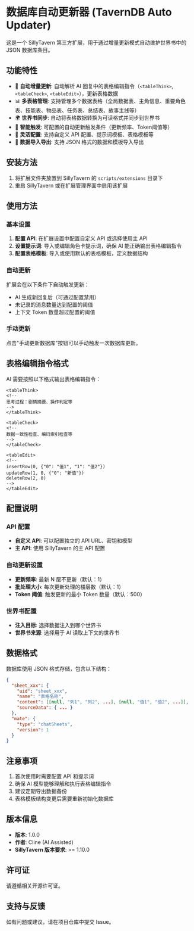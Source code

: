 # 数据库自动更新器 (TavernDB Auto Updater)

这是一个 SillyTavern 第三方扩展，用于通过增量更新模式自动维护世界书中的 JSON 数据库条目。

## 功能特性

- 🔄 **自动增量更新**: 自动解析 AI 回复中的表格编辑指令（`<tableThink>`, `<tableCheck>`, `<tableEdit>`），更新表格数据
- 📊 **多表格管理**: 支持管理多个数据表格（全局数据表、主角信息、重要角色表、技能表、物品表、任务表、总结表、故事主线等）
- 🌍 **世界书同步**: 自动将表格数据转换为可读格式并同步到世界书
- 🎯 **智能触发**: 可配置的自动更新触发条件（更新频率、Token阈值等）
- 🔧 **灵活配置**: 支持自定义 API 配置、提示词模板、表格模板等
- 💾 **数据导入导出**: 支持 JSON 格式的数据和模板导入导出

## 安装方法

1. 将扩展文件夹放置到 SillyTavern 的 `scripts/extensions` 目录下
2. 重启 SillyTavern 或在扩展管理界面中启用该扩展

## 使用方法

### 基本设置

1. **配置 API**: 在扩展设置中配置自定义 API 或选择使用主 API
2. **设置提示词**: 导入或编辑角色卡提示词，确保 AI 能正确输出表格编辑指令
3. **配置表格模板**: 导入或使用默认的表格模板，定义数据结构

### 自动更新

扩展会在以下条件下自动触发更新：

- AI 生成新回复后（可通过配置禁用）
- 未记录的消息数量达到配置的阈值
- 上下文 Token 数量超过配置的阈值

### 手动更新

点击"手动更新数据库"按钮可以手动触发一次数据库更新。

## 表格编辑指令格式

AI 需要按照以下格式输出表格编辑指令：

```
<tableThink>
<!--
思考过程：剧情摘要、操作判定等
-->
</tableThink>

<tableCheck>
<!--
数据一致性检查、编码索引检查等
-->
</tableCheck>

<tableEdit>
<!--
insertRow(0, {"0": "值1", "1": "值2"})
updateRow(1, 0, {"0": "新值"})
deleteRow(2, 0)
-->
</tableEdit>
```

## 配置说明

### API 配置
- **自定义 API**: 可以配置独立的 API URL、密钥和模型
- **主 API**: 使用 SillyTavern 的主 API 配置

### 自动更新设置
- **更新频率**: 最新 N 层不更新（默认：1）
- **批处理大小**: 每次更新处理的楼层数（默认：1）
- **Token 阈值**: 触发更新的最小 Token 数量（默认：500）

### 世界书配置
- **注入目标**: 选择数据注入到哪个世界书
- **世界书来源**: 选择用于 AI 读取上下文的世界书

## 数据格式

数据库使用 JSON 格式存储，包含以下结构：

```json
{
  "sheet_xxx": {
    "uid": "sheet_xxx",
    "name": "表格名称",
    "content": [[null, "列1", "列2", ...], [null, "值1", "值2", ...]],
    "sourceData": { ... }
  },
  "mate": {
    "type": "chatSheets",
    "version": 1
  }
}
```

## 注意事项

1. 首次使用时需要配置 API 和提示词
2. 确保 AI 模型能够理解和执行表格编辑指令
3. 建议定期导出数据备份
4. 表格模板结构变更后需要重新初始化数据库

## 版本信息

- **版本**: 1.0.0
- **作者**: Cline (AI Assisted)
- **SillyTavern 版本要求**: >= 1.10.0

## 许可证

请遵循相关开源许可证。

## 支持与反馈

如有问题或建议，请在项目仓库中提交 Issue。

